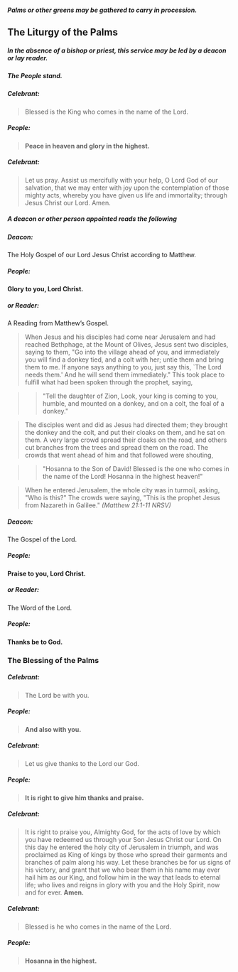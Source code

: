 ##### Palms or other greens may be gathered to carry in procession.

## The Liturgy of the Palms
##### In the absence of a bishop or priest, this service may be led by a deacon or lay reader.

##### The People stand.
##### Celebrant:
> Blessed is the King who comes in the name of the Lord.

##### **People:**
> **Peace in heaven and glory in the highest.**

##### Celebrant:
> Let us pray.
> Assist us mercifully with your help, O Lord God of our salvation, that we may enter with joy upon the contemplation of those mighty acts, whereby you have given us life and immortality; through Jesus Christ our Lord. Amen.

##### A deacon or other person appointed reads the following
##### Deacon:
The Holy Gospel of our Lord Jesus Christ according to Matthew.

##### **People:**
**Glory to you, Lord Christ.**

##### or Reader:
A Reading from Matthew’s Gospel.

> When Jesus and his disciples had come near Jerusalem and had reached Bethphage, at the Mount of Olives, Jesus sent two disciples, saying to them, "Go into the village ahead of you, and immediately you will find a donkey tied, and a colt with her; untie them and bring them to me. If anyone says anything to you, just say this, `The Lord needs them.' And he will send them immediately." This took place to fulfill what had been spoken through the prophet, saying,

>> "Tell the daughter of Zion,
Look, your king is coming to you,
humble, and mounted on a donkey,
and on a colt, the foal of a donkey."

> The disciples went and did as Jesus had directed them; they brought the donkey and the colt, and put their cloaks on them, and he sat on them. A very large crowd spread their cloaks on the road, and others cut branches from the trees and spread them on the road. The crowds that went ahead of him and that followed were shouting,

>> "Hosanna to the Son of David!
Blessed is the one who comes in the name of the Lord!
Hosanna in the highest heaven!"

> When he entered Jerusalem, the whole city was in turmoil, asking, "Who is this?" The crowds were saying, "This is the prophet Jesus from Nazareth in Galilee."
_(Matthew 21:1-11 NRSV)_

##### Deacon:
The Gospel of the Lord.

##### **People:**
**Praise to you, Lord Christ.**

##### or Reader:
The Word of the Lord.

##### **People:**
**Thanks be to God.**


### The Blessing of the Palms
##### Celebrant:
> The Lord be with you.

##### **People:**
> **And also with you.**

##### Celebrant:
> Let us give thanks to the Lord our God.

##### **People:**
> **It is right to give him thanks and praise.**

##### Celebrant:
> It is right to praise you, Almighty God, for the acts of love by which you have redeemed us through your Son Jesus Christ our Lord. On this day he entered the holy city of Jerusalem in triumph, and was proclaimed as King of kings by those who spread their garments and branches of palm along his way. Let these branches be for us signs of his victory, and grant that we who bear them in his name may ever hail him as our King, and follow him in the way that leads to eternal life; who lives and reigns in glory with you and the Holy Spirit, now and for ever. **Amen.**

##### Celebrant:
> Blessed is he who comes in the name of the Lord.

##### **People:**
> **Hosanna in the highest.**
